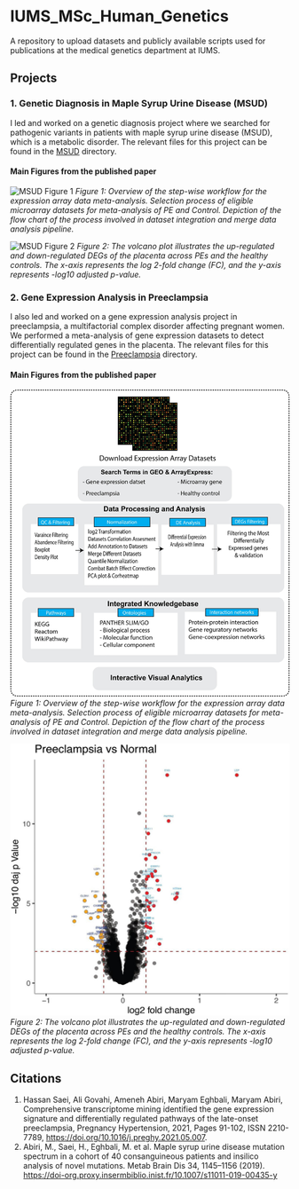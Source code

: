 # IUMS_MSc_Human_Genetics

A repository to upload datasets and publicly available scripts used for publications at the medical genetics department at IUMS.

## Projects

### 1. Genetic Diagnosis in Maple Syrup Urine Disease (MSUD)
I led and worked on a genetic diagnosis project where we searched for pathogenic variants in patients with maple syrup urine disease (MSUD), which is a metabolic disorder. The relevant files for this project can be found in the [MSUD](MSUD/) directory.

#### Main Figures from the published paper
![MSUD Figure 1](MSUD/1-s2.0-S2210778921000386-gr1_lrg.jpg)
*Figure 1: Overview of the step-wise workflow for the expression array data meta-analysis. Selection process of eligible microarray datasets for meta-analysis of PE and Control. Depiction of the flow chart of the process involved in dataset integration and merge data analysis pipeline.*

![MSUD Figure 2](MSUD/1-s2.0-S2210778921000386-gr6_lrg.jpg)
*Figure 2: The volcano plot illustrates the up-regulated and down-regulated DEGs of the placenta across PEs and the healthy controls. The x-axis represents the log 2-fold change (FC), and the y-axis represents -log10 adjusted p-value.*

### 2. Gene Expression Analysis in Preeclampsia
I also led and worked on a gene expression analysis project in preeclampsia, a multifactorial complex disorder affecting pregnant women. We performed a meta-analysis of gene expression datasets to detect differentially regulated genes in the placenta. The relevant files for this project can be found in the [Preeclampsia](Preeclampsia/) directory.

#### Main Figures from the published paper
![Preeclampsia Figure 1](Preeclampsia/1-s2.0-S2210778921000386-gr1_lrg.jpg)
*Figure 1: Overview of the step-wise workflow for the expression array data meta-analysis. Selection process of eligible microarray datasets for meta-analysis of PE and Control. Depiction of the flow chart of the process involved in dataset integration and merge data analysis pipeline.*

![Preeclampsia Figure 2](Preeclampsia/1-s2.0-S2210778921000386-gr6_lrg.jpg)
*Figure 2: The volcano plot illustrates the up-regulated and down-regulated DEGs of the placenta across PEs and the healthy controls. The x-axis represents the log 2-fold change (FC), and the y-axis represents -log10 adjusted p-value.*

## Citations
1. Hassan Saei, Ali Govahi, Ameneh Abiri, Maryam Eghbali, Maryam Abiri,
Comprehensive transcriptome mining identified the gene expression signature and differentially regulated pathways of the late-onset preeclampsia, Pregnancy Hypertension, 2021, Pages 91-102, ISSN 2210-7789, https://doi.org/10.1016/j.preghy.2021.05.007.
2. Abiri, M., Saei, H., Eghbali, M. et al. Maple syrup urine disease mutation spectrum in a cohort of 40 consanguineous patients and insilico analysis of novel mutations. Metab Brain Dis 34, 1145–1156 (2019). https://doi-org.proxy.insermbiblio.inist.fr/10.1007/s11011-019-00435-y